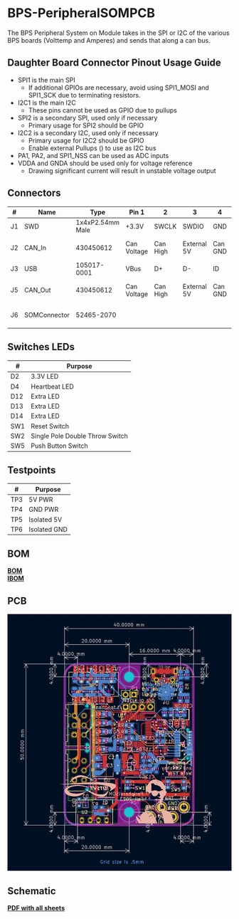 # BPS-PeripheralSOMPCB
The BPS Peripheral System on Module takes in the SPI or I2C of the various BPS boards (Volttemp and Amperes) and sends that along a can bus.

## Daughter Board Connector Pinout Usage Guide
 * SPI1 is the main SPI
    * If additional GPIOs are necessary, avoid using SPI1_MOSI and SPI1_SCK due to terminating resistors.
 * I2C1 is the main I2C
    * These pins cannot be used as GPIO due to pullups
 * SPI2 is a secondary SPI, used only if necessary
    * Primary usage for SPI2 should be GPIO
 * I2C2 is a secondary I2C, used only if necessary
    * Primary usage for I2C2 should be GPIO
    * Enable external Pullups () to use as I2C bus
 * PA1, PA2, and SPI1_NSS can be used as ADC inputs
 * VDDA and GNDA should be used only for voltage reference
    * Drawing significant current will result in unstable voltage output

## Connectors
| # | Name | Type | Pin 1 | 2 | 3 | 4 | 5 | 6 | Purpose |
| - | - | - | - | - | - | - | - | - | - |
| J1  | SWD | 1x4xP2.54mm Male | +3.3V | SWCLK | SWDIO | GND | | | Flashing |
| J2  | CAN_In | 430450612 | Can Voltage | Can High | External 5V | Can GND | Can Low | Power GND | Input for CAN and Power |
| J3  | USB  | 105017-0001 | VBus | D+ | D- | ID | | | USB Debugging |
| J5  | CAN_Out | 430450612 | Can Voltage | Can High | External 5V | Can GND | Can Low | Power GND | Input for CAN and Power |
| J6  | SOMConnector| 52465-2070 | | | | | | | Daughter Board Connector |


## Switches LEDs
| # | Purpose |
| - | - |
| D2  | 3.3V LED |
| D4  | Heartbeat LED |
| D12 | Extra LED |
| D13 | Extra LED |
| D14 | Extra LED |
| SW1 | Reset Switch |
| SW2 | Single Pole Double Throw Switch |
| SW5 | Push Button Switch |

## Testpoints
| # | Purpose |
| - | - |
| TP3 | 5V PWR |
| TP4 | GND PWR |
| TP5 | Isolated 5V |
| TP6 | Isolated GND |

## BOM
[**BOM**](BPS-PeripheralSOMBOM.xls)  
[**IBOM**](bom/ibom.html)

## PCB
![image](https://github.com/lhr-solar/BPS-PeripheralSOMPCB/blob/docs/BPS-PeripheralSOM_PCB.png?raw=true)

## Schematic
[**PDF with all sheets**](BPS-PeripheralSOM_SCH.pdf)